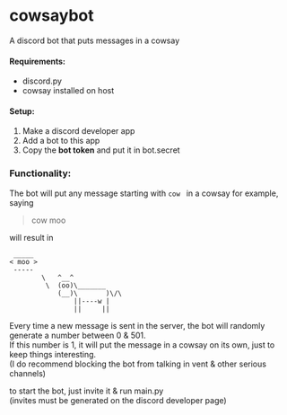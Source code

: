 # cowsaybot
A discord bot that puts messages in a cowsay

#### Requirements:
- discord.py
- cowsay installed on host

#### Setup:
1. Make a discord developer app
2. Add a bot to this app
3. Copy the **bot token** and put it in bot.secret

### Functionality:
The bot will put any message starting with `cow ` in a cowsay
for example, saying 
>cow moo

will result in
```
 _____
< moo >
 -----
        \   ^__^
         \  (oo)\_______
            (__)\       )\/\
                ||----w |
                ||     ||
```
Every time a new message is sent in the server, the bot will randomly generate a number between 0 & 501.  
If this number is 1, it will put the message in a cowsay on its own, just to keep things interesting.  
(I do recommend blocking the bot from talking in vent & other serious channels)


to start the bot, just invite it & run main.py  
(invites must be generated on the discord developer page)
